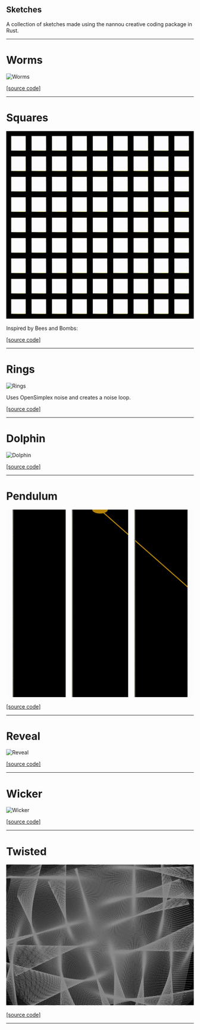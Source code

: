 ## Sketches
A collection of sketches made using the nannou creative coding package in Rust.

***

# Worms

![Worms](https://github.com/jeffreyrosenbluth/nannou-sketches/raw/master/gif/worms2.gif)

[[source code]](https://github.com/jeffreyrosenbluth/nannou-sketches/blob/master/examples/worms.rs)

***

# Squares

![Squares](https://github.com/jeffreyrosenbluth/nannou-sketches/raw/master/gif/square.gif)

Inspired by Bees and Bombs:

[](https://beesandbombs.tumblr.com/post/178493871934/squares-turning#notes)

[[source code]](https://github.com/jeffreyrosenbluth/nannou-sketches/blob/master/examples/squares.rs)

***

# Rings

![Rings](https://github.com/jeffreyrosenbluth/nannou-sketches/raw/master/gif/rings.gif)

Uses OpenSimplex noise and creates a noise loop.

[[source code]](https://github.com/jeffreyrosenbluth/nannou-sketches/blob/master/examples/rings.rs)

***

# Dolphin

![Dolphin](https://github.com/jeffreyrosenbluth/nannou-sketches/raw/master/gif/dolphin.gif)

[[source code]](https://github.com/jeffreyrosenbluth/nannou-sketches/blob/master/examples/dolphin.rs)

***

# Pendulum

![Pendulum](https://github.com/jeffreyrosenbluth/nannou-sketches/raw/master/gif/pendulum.gif)

[[source code]](https://github.com/jeffreyrosenbluth/nannou-sketches/blob/master/examples/pendulum.rs)

***

# Reveal

![Reveal](https://github.com/jeffreyrosenbluth/nannou-sketches/raw/master/gif/reveal.gif)

[[source code]](https://github.com/jeffreyrosenbluth/nannou-sketches/blob/master/examples/reveal.rs)

***

# Wicker

![Wicker](https://github.com/jeffreyrosenbluth/nannou-sketches/raw/master/gif/wicker.gif)

[[source code]](https://github.com/jeffreyrosenbluth/nannou-sketches/blob/master/examples/wicker.rs)

***

# Twisted

![Twisted](https://github.com/jeffreyrosenbluth/nannou-sketches/raw/master/twisted/twisted.png)

[[source code]](https://github.com/jeffreyrosenbluth/nannou-sketches/blob/master/examples/twisted.rs)

***